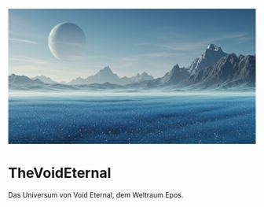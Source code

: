 ![alt text](https://github.com/HermiSin/TheVoidEternal/blob/main/Bilder/Aethros1.png)

# TheVoidEternal
Das Universum von Void Eternal, dem Weltraum Epos.

